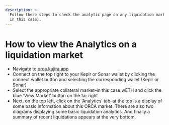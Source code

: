 ```yaml
---
description: >-
  Follow these steps to check the analytic page on any liquidation market (wETH
  in this case).
---
```


# How to view the Analytics on a liquidation market

* Navigate to [orca.kujira.app](https://orca.kujira.app/)
* Connect on the top right to your Keplr or Sonar wallet by clicking the connect wallet button and selecting the corresponding wallet (Keplr or Sonar)
* Select the appropriate collateral market–in this case wETH and click the blue ‘View Market’ button on the far right
* Next, on the top left, click on the ‘Analytics’ tab–at the top is a display of some basic information about this ORCA market. There are also two diagrams displaying some basic liquidation analytics. And finally a summary of recent liquidations appears at the very bottom.

<figure><img src="https://lh3.googleusercontent.com/51KUhfC5wYNHUKjW9CW9XpPqwZXcQIkOBn93HCLBQeGuEj067zoUUqEEbzdmu8CRS2Gf2Ao7Myn4C_tFUdYQfQqqxAlCPu21RV3xx31ofYQRiuJgQA639X4CvRzWRKwAeZMbi7v51yDgjRyxiv7B_Vw" alt=""><figcaption></figcaption></figure>

###
